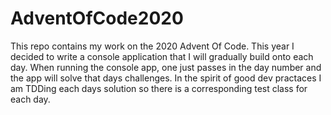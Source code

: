 # AdventOfCode2020
This repo contains my work on the 2020 Advent Of Code.  This year I decided to write a console application that I will gradually build onto each day.  When running the console app, one just passes in the day number and the app will solve that days challenges.  In the spirit of good dev practaces I am TDDing each days solution so there is a corresponding test class for each day.
